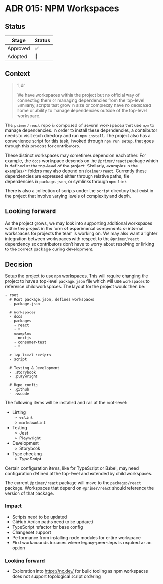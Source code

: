 # ADR 015: NPM Workspaces

## Status

| Stage    | Status |
| -------- | ------ |
| Approved | ✅     |
| Adopted  | 🚧     |

## Context

> tl;dr
>
> We have workspaces within the project but no official way of connecting them or managing dependencies from the top-level. Similarly, scripts that grow in size or complexity have no dedicated home or ability to manage dependencies outside of the top-level workspace.

The `primer/react` repo is composed of several workspaces that use `npm` to manage dependencies. In order to install these dependencies, a contributor needs to visit each directory and run `npm install`. The project also has a convenience script for this task, invoked through `npm run setup`, that goes through this process for contributors.

These distinct workspaces may sometimes depend on each other. For example, the `docs` workspace depends on the `@primer/react` package which is defined at the top-level of the project. Similarly, examples in the `examples/*` folders may also depend on `@primer/react`. Currently these dependencies are expressed either through relative paths, file dependencies in `package.json`, or symlinks through `npm link`.

There is also a collection of scripts under the `script` directory that exist in the project that involve varying levels of complexity and depth.

## Looking forward

As the project grows, we may look into supporting additional workspaces within the project in the form of experimental components or internal workspaces for projects the team is working on. We may also want a tighter integration between workspaces with respect to the `@primer/react` dependency so contributors don't have to worry about resolving or linking to the correct package during development.

## Decision

Setup the project to use [`npm` workspaces](https://docs.npmjs.com/cli/v7/using-npm/workspaces). This will require changing the project to have a top-level `package.json` file which will use `workspaces` to reference child workspaces. The layout for the project would then be:

```
- root
  # Root package.json, defines workspaces
  - package.json

  # Workspaces
  - docs
  - packages
    - react
    - *
  - examples
    - nextjs
    - consumer-test
    - *

  # Top-level scripts
  - script

  # Testing & Development
  - .storybook
  - .playwright

  # Repo config
  - .github
  - .vscode
```

The following items will be installed and ran at the root-level:

* Linting
  * `eslint`
  * `markdownlint`
* Testing
  * Jest
  * Playwright
* Development
  * Storybook
* Type checking
  * TypeScript

Certain configuration items, like for TypeScript or Babel, may need configuration defined at the top-level and extended by child workspaces.

The current `@primer/react` package will move to the `packages/react` package. Workspaces that depend on `@primer/react` should reference the version of that package.

### Impact

* Scripts need to be updated
* GitHub Action paths need to be updated
* TypeScript refactor for base config
* Changeset support
* Performance from installing node modules for entire workspace
* Find workarounds in cases where legacy-peer-deps is required as an option

### Looking forward

* Exploration into https://nx.dev/ for build tooling as npm workspaces does not support topological script ordering
